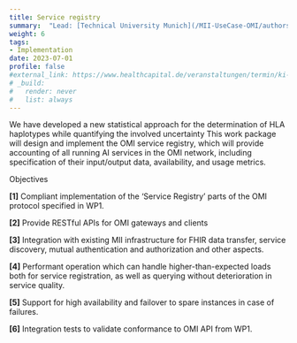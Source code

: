 ```yaml
---
title: Service registry
summary:  "Lead: [Technical University Munich](/MII-UseCase-OMI/authors/tum/)"
weight: 6
tags:
- Implementation
date: 2023-07-01
profile: false
#external_link: https://www.healthcapital.de/veranstaltungen/termin/ki-in-der-radiologie/
# _build:
#   render: never
#   list: always
---
```

We have developed a new statistical approach for the determination of HLA haplotypes while quantifying the involved uncertainty This work package will design and implement the OMI service registry, which will provide accounting of all running AI services in the OMI network, including specification of their input/output data, availability, and usage metrics.

Objectives

**[1]** Compliant implementation of the ‘Service Registry’ parts of the OMI protocol specified in WP1.

**[2]** Provide RESTful APIs for OMI gateways and clients

**[3]** Integration with existing MII infrastructure for FHIR data transfer, service discovery, mutual
authentication and authorization and other aspects.

**[4]** Performant operation which can handle higher-than-expected loads both for service registration, as well as querying without deterioration in service quality.

**[5]** Support for high availability and failover to spare instances in case of failures.

**[6]** Integration tests to validate conformance to OMI API from WP1.
